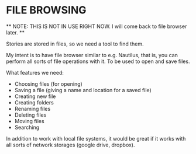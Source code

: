 FILE BROWSING
=============

** NOTE: THIS IS NOT IN USE RIGHT NOW. I will come back to file browser later. **

Stories are stored in files, so we need a tool to find them.

My intent is to have file browser similar to e.g. Nautilus, that is, you can perform
all sorts of file operations with it. To be used to open and save files.

What features we need:

- Choosing files (for opening)
- Saving a file (giving a name and location for a saved file)
- Creating new file
- Creating folders
- Renaming files
- Deleting files
- Moving files
- Searching

In addition to work with local file systems, it would be great if it works with
all sorts of network storages (google drive, dropbox).
